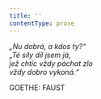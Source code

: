 ```yaml
---
title: ''
contentType: prose
---
```


_„Nu dobrá, a kdos ty?“  
„Té síly díl jsem já,  
jež chtíc vždy páchat zlo  
vždy dobro vykoná.“_

GOETHE: FAUST
